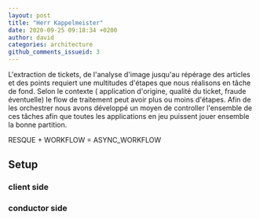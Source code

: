 ```yaml
---
layout: post
title: "Herr Kappelmeister"
date: 2020-09-25 09:18:34 +0200
author: david
categories: architecture
github_comments_issueid: 3
---
```


L'extraction de tickets, de l'analyse d'image jusqu'au répérage des articles et des points requiert une multitudes d'étapes que nous réalisons en tâche de fond.
Selon le contexte ( application d'origine, qualité du ticket, fraude éventuelle) le flow de traitement peut avoir plus ou moins d'étapes.
Afin de les orchestrer nous avons développé un moyen de controller l'ensemble de ces tâches afin que toutes les applications en jeu puissent jouer ensemble la bonne partition.

RESQUE + WORKFLOW = ASYNC_WORKFLOW

## Setup

### client side

### conductor side
